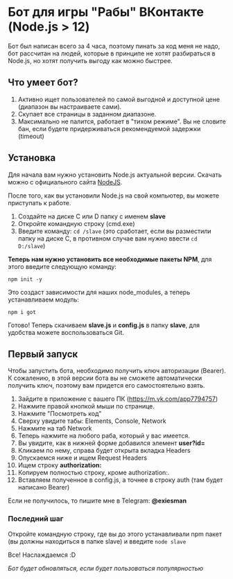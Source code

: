 # Бот для игры "Рабы" ВКонтакте (Node.js > 12)
Бот был написан всего за 4 часа, поэтому пинать за код меня не надо, бот рассчитан на людей, которые в принципе не хотят разбираться в Node.js, но хотят получить выгоду как можно быстрее.

## Что умеет бот?
1. Активно ищет пользователей по самой выгодной и доступной цене (диапазон вы настраиваете сами).
2. Скупает все страницы в заданном диапазоне.
3. Максимально не палится, работает в "тихом режиме". Вы не словите бан, если будете придерживаться рекомендуемой задержки (timeout)

## Установка
Для начала вам нужно установить Node.js актуальной версии. Скачать можно с официального сайта [NodeJS](https://nodejs.org/en/download/current/).

После того, как вы установили Node.js на свой компьютер, вы можете приступать к работе. 

1. Создайте на диске C или D папку с именем **slave**
2. Откройте командную строку (cmd.exe)
3. Введите команду: `cd /slave` (это сработает, если вы разместили папку на диске C, в противном случае вам нужно ввести `cd D:/slave`)

**Теперь нам нужно установить все необходимые пакеты NPM**, для этого введите следующую команду:

	npm init -y
    
Это создаст зависимости для наших node_modules, а теперь устанавливаем модуль:

	npm i got 
    
Готово! Теперь скачиваем **slave.js** и **config.js** в папку **slave**, для удобства можете воспользоваться Git.

## Первый запуск
Чтобы запустить бота, необходимо получить ключ авторизации (Bearer). К сожалению, в этой версии бота вы не сможете автоматически получить ключ, поэтому вам придется его самостоятельно взять. 

1. Зайдите в приложение с вашего ПК (https://m.vk.com/app7794757)
2. Нажмите правой кнопкой мыши по странице.
3. Нажмите "Посмотреть код"
4. Сверху увидите табы: Elements, Console, Network
5. Нажмите на таб Network
6. Теперь нажмите на любого раба, который у вас имеется.
7. Вы увидите, как в нижней форме добавился элемент **user?id=**
8. Кликаем по нему, справа будет открыта вкладка Headers
9. Опускаемся ниже и ищем Request Headers
10. Ищем строку **authorization:**
11. Копируем полностью строку, кроме authorization:.
12. Вставляем полученное в config.js, а точнее в строку auth (там будет написано Bearer)

Если не получилось, то пишите мне в Telegram: **@exiesman**

### Последний шаг
Откройте командную строку, где вы до этого устанавливали npm пакет (вы должны находиться в папке slave) и введите `node slave`

Все! Наслаждаемся :D

*Бот будет обновляться, если будет пользоваться популярностью*
